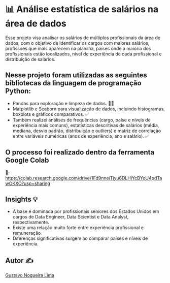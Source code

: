 # 📊 Análise estatística de salários na área de dados

Esse projeto visa analisar os salários de múltiplos profissionais da área de dados, com o objetivo de identificar os cargos com maiores salários, profissões que mais aparecem na planilha, países onde a maioria dos profissionais estão localizados, nível de experiência de cada profissional e distribuição de salários.

## Nesse projeto foram utilizadas as seguintes bibliotecas da linguagem de programação Python:
- Pandas para exploração e limpeza de dados. 🐼✅
- Matplotlib e Seaborn para visualização de dados, incluindo histogramas, boxplots e gráficos comparativos. ✅
- Também realizei análises de frequências (cargo, paíse e níveis de experiência mais comuns), estatísticas descritivas de salários (média, mediana, desvio padrão, distribuição e outliers) e matriz de correlação entre variáveis numéricas (anos de experiência, ano e salário). ✅

## O processo foi realizado dentro da ferramenta Google Colab
  🔗: https://colab.research.google.com/drive/1Fd9nneiTjyu6DLHjYcBYoU4pdTawOKXO?usp=sharing

## Insights 💡
  - A base é dominada por profissionais seniores dos Estados Unidos em cargos de Data Engineer, Data Scientist e Data Analyst, respectivamente.
  - Existe uma relação muito forte entre experiência profissional e remuneração.
  - Diferenças significativas surgem ao comparar países e níveis de experiência.

## Autor ✍️
[Gustavo Nogueira Lima](https://br.linkedin.com/in/gustavo-nogueira-lima)
